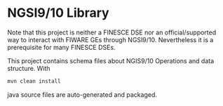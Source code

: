 # NGSI9/10 Library

Note that this project is neither a FINESCE DSE nor an official/supported way to interact with FIWARE GEs through NGSI9/10. Nevertheless it is a prerequisite for many FINESCE DSEs.

This project contains schema files about NGIS9/10 Operations and data structure.
With 
```bash
mvn clean install
```
java source files are auto-generated and packaged.


